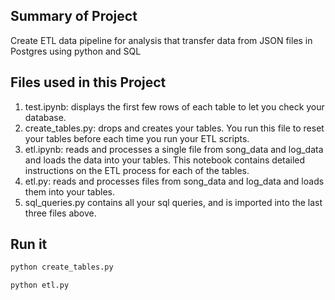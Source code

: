 ## Summary of Project
Create ETL data pipeline for analysis that transfer data from JSON files in Postgres using python and SQL

## Files used in this Project
1. test.ipynb: displays the first few rows of each table to let you check your database.
2. create_tables.py: drops and creates your tables. You run this file to reset your tables before each time you run your ETL scripts.
3. etl.ipynb: reads and processes a single file from song_data and log_data and loads the data into your tables. This notebook contains detailed instructions on the ETL process for each of the tables.
4. etl.py: reads and processes files from song_data and log_data and loads them into your tables. 
5. sql_queries.py contains all your sql queries, and is imported into the last three files above.


## Run it
```bash
python create_tables.py
```

```bash
python etl.py
```


